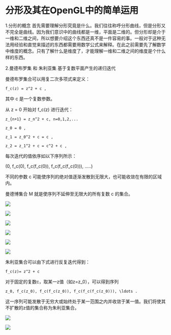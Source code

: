 # 分形及其在OpenGL中的简单运用
1.分形的概念
首先需要理解分形究竟是什么。我们往往称呼分形曲线，但是分形又不完全是曲线。因为我们意识中的曲线都是一维，平面是二维的。但分形却是介于一维和二维之间，所以想要介绍这个东西还真不是一件容易的事。一般对于这种无法用经验和直觉来描述的东西都需要用数学公式来解释。在此之前需要先了解数学中维度的概念。只有了解什么是维度了，才能理解一维和二维之间的维度是个什么样的东西。



2.曼德布罗集 和 朱利亚集
基于复数平面产生的递归迭代

曼德布罗集合可以用复二次多项式来定义：

    f_c(z) = z^2 + c ,

其中 c 是一个复数参数。

从 z = 0 开始对 f_c(z) 进行迭代：

    z_{n+1} = z_n^2 + c, n=0,1,2,...

    z_0 = 0 ,

    z_1 = z_0^2 + c = c ,

    z_2 = z_1^2 + c = c^2 + c ,

每次迭代的值依序如以下序列所示：

(0, f_c(0), f_c(f_c(0)), f_c(f_c(f_c(0))), .....)

不同的参数 c 可能使序列的绝对值逐渐发散到无限大，也可能收敛在有限的区域内。

曼德博集合 M 就是使序列不延伸至无限大的所有复数 c 的集合。

![](https://upload.wikimedia.org/wikipedia/commons/thumb/2/21/Mandel_zoom_00_mandelbrot_set.jpg/1920px-Mandel_zoom_00_mandelbrot_set.jpg)

![](https://upload.wikimedia.org/wikipedia/commons/thumb/e/ee/Mandel_zoom_01_head_and_shoulder.jpg/1920px-Mandel_zoom_01_head_and_shoulder.jpg)

![](https://upload.wikimedia.org/wikipedia/commons/thumb/5/58/Mandel_zoom_02_seehorse_valley.jpg/1920px-Mandel_zoom_02_seehorse_valley.jpg)

![](https://upload.wikimedia.org/wikipedia/commons/thumb/5/5b/Mandel_zoom_03_seehorse.jpg/1920px-Mandel_zoom_03_seehorse.jpg)

![](https://upload.wikimedia.org/wikipedia/commons/thumb/b/b5/Mandel_zoom_04_seehorse_tail.jpg/1920px-Mandel_zoom_04_seehorse_tail.jpg)

![](https://upload.wikimedia.org/wikipedia/commons/thumb/5/5c/Mandel_zoom_12_satellite_spirally_wheel_with_julia_islands.jpg/1920px-Mandel_zoom_12_satellite_spirally_wheel_with_julia_islands.jpg)




朱利亚集合可以由下式进行反复迭代得到：

    f_c(z)= z^2 + c

对于固定的复数c，取某一z值（如z=z_0），可以得到序列

    z_0, f_c(z_0), f_c(f_c(z_0)), f_c(f_c(f_c(z_0))), \ldots .

这一序列可能发散于无穷大或始终处于某一范围之内并收敛于某一值。我们将使其不扩散的z值的集合称为朱利亚集合。

![](https://upload.wikimedia.org/wikipedia/commons/9/9a/Julia_set_%28Rev_formula_02%29.jpg)

![](https://upload.wikimedia.org/wikipedia/commons/thumb/b/ba/Julia_set_%28highres_02%29.jpg/1280px-Julia_set_%28highres_02%29.jpg)
